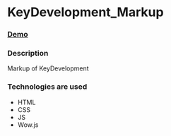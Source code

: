 # KeyDevelopment_Markup

### [Demo](https://dimavasilenko.github.io/KeyDevelopment_Markup/src/)

### Description

Markup of KeyDevelopment

### Technologies are used

- HTML
- CSS
- JS
- Wow.js

